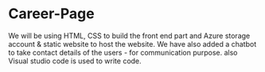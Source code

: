 # Career-Page
We will be using HTML, CSS to build the front end part and Azure storage account & static website to host the website. We have also added a chatbot to take contact details of the users - for communication purpose. also Visual studio code is used to write code.
